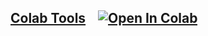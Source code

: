 ## [Colab Tools](YT%20Video%20Downloader.ipynb) &nbsp;&nbsp; <a href="https://colab.research.google.com/github/kushalshah0/colab_tools/blob/main/YT%20Video%20Downloader.ipynb" target="_parent"><img src="https://colab.research.google.com/assets/colab-badge.svg" alt="Open In Colab"/></a>
